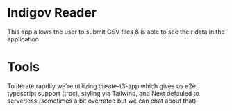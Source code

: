 # Indigov Reader

This app allows the user to submit CSV files & is able to see their data in the application

# Tools

To iterate rapdily we're utilizing create-t3-app which gives us e2e typescript support (trpc), styling via Tailwind, and Next defauled to serverless (sometimes a bit overrated but we can chat about that)
